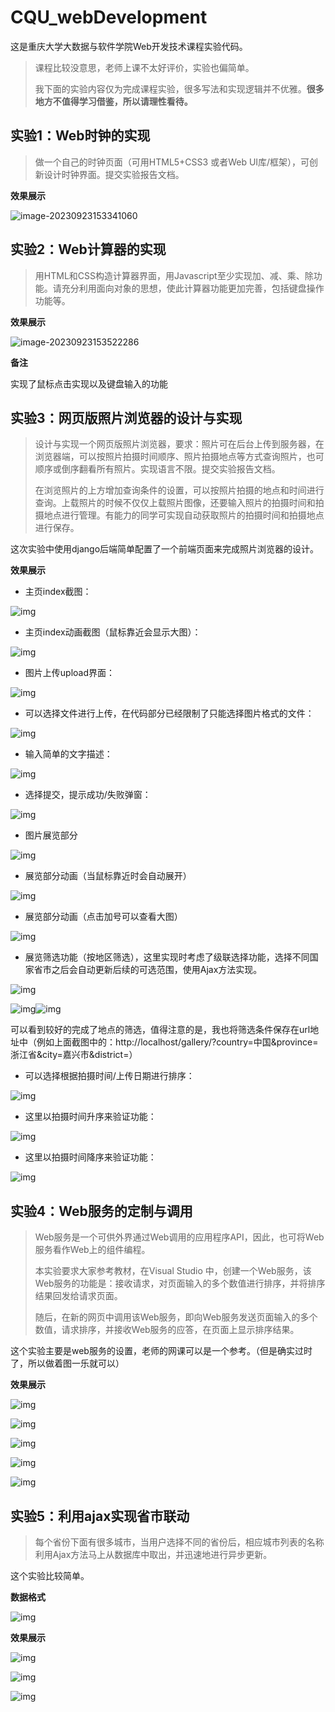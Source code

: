 # CQU_webDevelopment

这是重庆大学大数据与软件学院Web开发技术课程实验代码。

> 课程比较没意思，老师上课不太好评价，实验也偏简单。
>
> 我下面的实验内容仅为完成课程实验，很多写法和实现逻辑并不优雅。**很多地方不值得学习借鉴，所以请理性看待。**

## 实验1：Web时钟的实现

> 做一个自己的时钟页面（可用HTML5+CSS3 或者Web UI库/框架），可创新设计时钟界面。提交实验报告文档。

**效果展示**

![image-20230923153341060](README.assets/image-20230923153341060.png)

## 实验2：Web计算器的实现

> 用HTML和CSS构造计算器界面，用Javascript至少实现加、减、乘、除功能。请充分利用面向对象的思想，使此计算器功能更加完善，包括键盘操作功能等。

**效果展示**

![image-20230923153522286](README.assets/image-20230923153522286.png)

**备注**

实现了鼠标点击实现以及键盘输入的功能

## 实验3：网页版照片浏览器的设计与实现

> 设计与实现一个网页版照片浏览器，要求：照片可在后台上传到服务器，在浏览器端，可以按照片拍摄时间顺序、照片拍摄地点等方式查询照片，也可顺序或倒序翻看所有照片。实现语言不限。提交实验报告文档。
>
> 在浏览照片的上方增加查询条件的设置，可以按照片拍摄的地点和时间进行查询。上载照片的时候不仅仅上载照片图像，还要输入照片的拍摄时间和拍摄地点进行管理。有能力的同学可实现自动获取照片的拍摄时间和拍摄地点进行保存。

这次实验中使用django后端简单配置了一个前端页面来完成照片浏览器的设计。

**效果展示**

- 主页index截图：

![img](README.assets/wps3.jpg) 

- 主页index动画截图（鼠标靠近会显示大图）：

![img](README.assets/wps4.jpg) 

- 图片上传upload界面：

![img](README.assets/wps5.jpg) 

- 可以选择文件进行上传，在代码部分已经限制了只能选择图片格式的文件：

![img](README.assets/wps6.jpg) 

- 输入简单的文字描述：

![img](README.assets/wps7.jpg) 

- 选择提交，提示成功/失败弹窗：

![img](README.assets/wps8.jpg)

- 图片展览部分

![img](README.assets/wps9.jpg) 

- 展览部分动画（当鼠标靠近时会自动展开）

![img](README.assets/wps10.jpg) 

- 展览部分动画（点击加号可以查看大图）

![img](README.assets/wps11.jpg) 

- 展览筛选功能（按地区筛选），这里实现时考虑了级联选择功能，选择不同国家省市之后会自动更新后续的可选范围，使用Ajax方法实现。

![img](README.assets/wps12.jpg) 

![img](README.assets/wps13.jpg)![img](README.assets/wps14.jpg) 

可以看到较好的完成了地点的筛选，值得注意的是，我也将筛选条件保存在url地址中（例如上面截图中的：http://localhost/gallery/?country=中国&province=浙江省&city=嘉兴市&district=）

- 可以选择根据拍摄时间/上传日期进行排序：

![img](README.assets/wps15.jpg) 

- 这里以拍摄时间升序来验证功能：

![img](README.assets/wps16.jpg) 

- 这里以拍摄时间降序来验证功能：

![img](README.assets/wps17.jpg)

## 实验4：Web服务的定制与调用

> Web服务是一个可供外界通过Web调用的应用程序API，因此，也可将Web服务看作Web上的组件编程。
>
> 本实验要求大家参考教材，在Visual Studio 中，创建一个Web服务，该Web服务的功能是：接收请求，对页面输入的多个数值进行排序，并将排序结果回发给请求页面。
>
> 随后，在新的网页中调用该Web服务，即向Web服务发送页面输入的多个数值，请求排序，并接收Web服务的应答，在页面上显示排序结果。

这个实验主要是web服务的设置，老师的网课可以是一个参考。（但是确实过时了，所以做着图一乐就可以）

**效果展示**

![img](README.assets/wps18.jpg)

![img](README.assets/wps19.jpg)

![img](README.assets/wps20.jpg)

![img](README.assets/wps21.jpg)

![img](README.assets/wps22.jpg)

## 实验5：利用ajax实现省市联动

> 每个省份下面有很多城市，当用户选择不同的省份后，相应城市列表的名称利用Ajax方法马上从数据库中取出，并迅速地进行异步更新。

这个实验比较简单。

**数据格式**

![img](README.assets/wps23.jpg)

**效果展示**

![img](README.assets/wps24.jpg)

![img](README.assets/wps25.jpg)

![img](README.assets/wps26.jpg)
